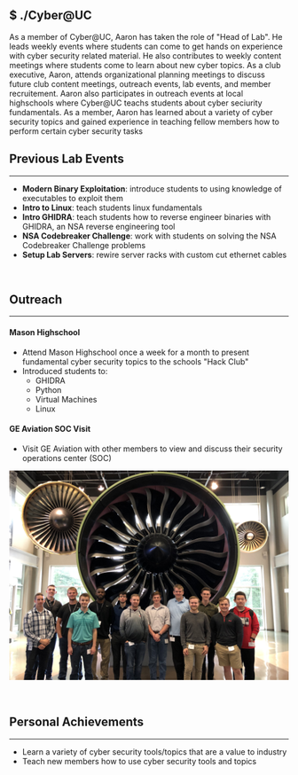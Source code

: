 ## $ ./Cyber@UC

As a member of Cyber@UC, Aaron has taken the role of "Head of Lab". He leads weekly events where students can come to get hands on experience with cyber security related material. He also contributes to weekly content meetings where students come to learn about new cyber topics. As a club executive, Aaron, attends organizational planning meetings to discuss future club content meetings, outreach events, lab events, and member recruitement. Aaron also participates in outreach events at local highschools where Cyber@UC teachs students about cyber seciurity fundamentals. As a member, Aaron has learned about a variety of cyber security topics and gained experience in teaching fellow members how to perform certain cyber security tasks

## Previous Lab Events

---

- **Modern Binary Exploitation**: introduce students to using knowledge of executables to exploit them
- **Intro to Linux**: teach students linux fundamentals
- **Intro GHIDRA**: teach students how to reverse engineer binaries with GHIDRA, an NSA reverse engineering tool
- **NSA Codebreaker Challenge**: work with students on solving the NSA Codebreaker Challenge problems
- **Setup Lab Servers**: rewire server racks with custom cut ethernet cables

<br>

## Outreach

---

#### Mason Highschool
- Attend Mason Highschool once a week for a month to present fundamental cyber security topics to the schools "Hack Club"
- Introduced students to:
    - GHIDRA
    - Python
    - Virtual Machines
    - Linux


#### GE Aviation SOC Visit
- Visit GE Aviation with other members to view and discuss their security operations center (SOC)

![GE SOC Visit](/images/ge_soc_visit.jpg "GE SOC Visit")

<br>

## Personal Achievements

---

- Learn a variety of cyber security tools/topics that are a value to industry
- Teach new members how to use cyber security tools and topics
